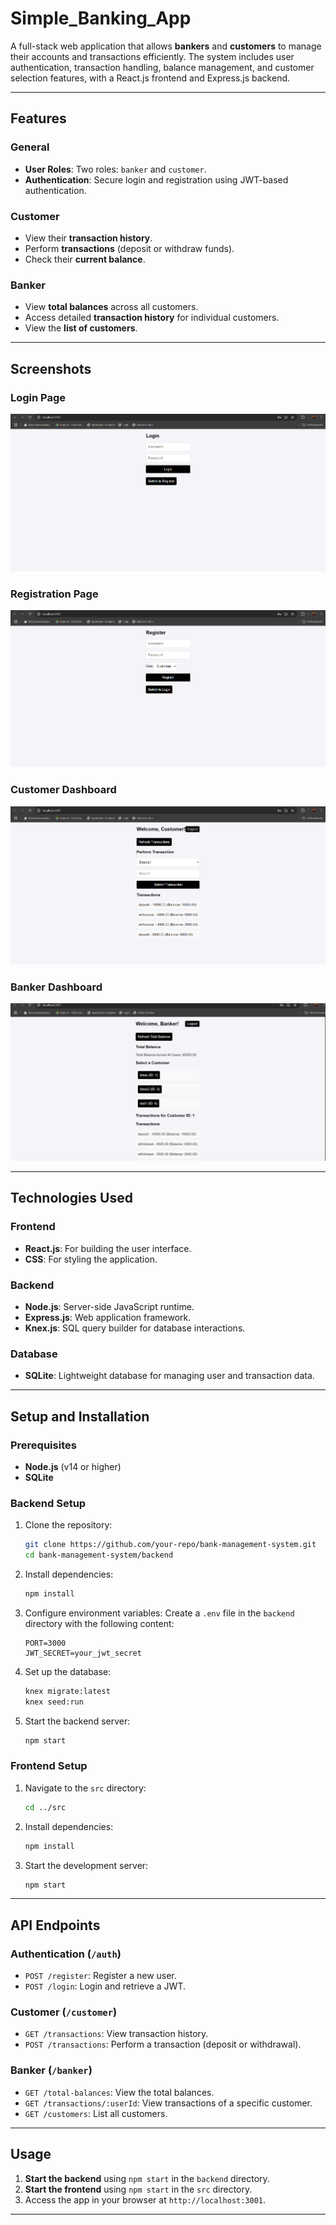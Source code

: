  # Simple_Banking_App

A full-stack web application that allows **bankers** and **customers** to manage their accounts and transactions efficiently. The system includes user authentication, transaction handling, balance management, and customer selection features, with a React.js frontend and Express.js backend.

---

## Features

### General
- **User Roles**: Two roles: `banker` and `customer`.
- **Authentication**: Secure login and registration using JWT-based authentication.

### Customer
- View their **transaction history**.
- Perform **transactions** (deposit or withdraw funds).
- Check their **current balance**.

### Banker
- View **total balances** across all customers.
- Access detailed **transaction history** for individual customers.
- View the **list of customers**.

---

## Screenshots

### Login Page
![Login Page](images/loginpage.png)

### Registration Page
![Register Page](images/registerpage.png)

### Customer Dashboard
![Customer Dashboard](images/customerlogin.png)

### Banker Dashboard
![Banker Dashboard](images/bankerlogin.png)

---

## Technologies Used

### Frontend
- **React.js**: For building the user interface.
- **CSS**: For styling the application.

### Backend
- **Node.js**: Server-side JavaScript runtime.
- **Express.js**: Web application framework.
- **Knex.js**: SQL query builder for database interactions.

### Database
- **SQLite**: Lightweight database for managing user and transaction data.

---

## Setup and Installation

### Prerequisites
- **Node.js** (v14 or higher)
- **SQLite**

### Backend Setup
1. Clone the repository:
    ```bash
    git clone https://github.com/your-repo/bank-management-system.git
    cd bank-management-system/backend
    ```
2. Install dependencies:
    ```bash
    npm install
    ```
3. Configure environment variables:
    Create a `.env` file in the `backend` directory with the following content:
    ```plaintext
    PORT=3000
    JWT_SECRET=your_jwt_secret
    ```
4. Set up the database:
    ```bash
    knex migrate:latest
    knex seed:run
    ```
5. Start the backend server:
    ```bash
    npm start
    ```

### Frontend Setup
1. Navigate to the `src` directory:
    ```bash
    cd ../src
    ```
2. Install dependencies:
    ```bash
    npm install
    ```
3. Start the development server:
    ```bash
    npm start
    ```

---

## API Endpoints

### Authentication (`/auth`)
- `POST /register`: Register a new user.
- `POST /login`: Login and retrieve a JWT.

### Customer (`/customer`)
- `GET /transactions`: View transaction history.
- `POST /transactions`: Perform a transaction (deposit or withdrawal).

### Banker (`/banker`)
- `GET /total-balances`: View the total balances.
- `GET /transactions/:userId`: View transactions of a specific customer.
- `GET /customers`: List all customers.

---

## Usage
1. **Start the backend** using `npm start` in the `backend` directory.
2. **Start the frontend** using `npm start` in the `src` directory.
3. Access the app in your browser at `http://localhost:3001`.

---
